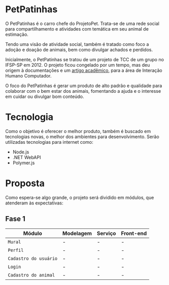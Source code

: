 # PetPatinhas

O PetPatinhas é o carro chefe do ProjetoPet. Trata-se de uma rede social para compartilhamento e atividades com temática em seu animal de estimação.

Tendo uma visão de atividade social, também é tratado como foco a adoção e doação de animais, bem como divulgar achados e perdidos.

Inicialmente, o PetPatinhas se tratou de um projeto de TCC de um grupo no IFSP-SP em 2012. O projeto ficou congelado por um tempo, mas deu origem à documentações e um [artigo acadêmico](http://ceur-ws.org/Vol-1051/paper0.pdf), para a área de Interação Humano Computador.

O foco do PetPatinhas é gerar um produto de alto padrão e qualidade para colaborar com o bem estar dos animais, fomentando a ajuda e o interesse em cuidar ou divulgar bom conteúdo.

# Tecnologia

Como o objetivo é oferecer o melhor produto, também é buscado em tecnologias novas, o melhor dos ambientes para desenvolvimento. Serão utilizadas tecnologias para internet como:

- Node.js
- .NET WebAPI
- Polymer.js

# Proposta

Como espera-se algo grande, o projeto será dividido em módulos, que atenderam às expectativas:

## Fase 1

Módulo | Modelagem | Serviço | Front-end
---|--- |--- |---
`Mural` | - | - | - 
`Perfil` | - | - | - 
`Cadastro do usuário` | - | - | - 
`Login` | - | - | - 
`Cadastro do animal` | - | - | - 
